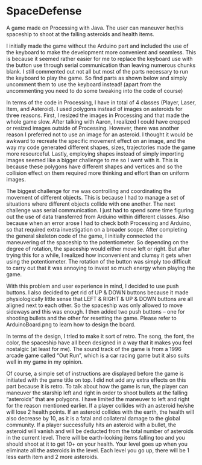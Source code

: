 # SpaceDefense
A game made on Processing with Java. The user can maneuver her/his spaceship to shoot at the falling asteroids and health items. 

I initially made the game without the Arduino part and included the use of the keyboard to make the development more convenient and seamless. This is because it seemed rather easier for me to replace the keyboard use with the button use through serial communication than leaving numerous chunks blank. I still commented out not all but most of the parts necessary to run the keyboard to play the game. So find parts as shown below and simply uncomment them to use the keyboard instead! (apart from the uncommenting you need to do some tweaking into the code of course)

In terms of the code in Processing, I have in total of 4 classes (Player, Laser, Item, and Asteroid). I used polygons instead of images on asteroids for three reasons. First, I resized the images in Processing and that made the whole game slow. After talking with Aaron, I realized I could have cropped or resized images outside of Processing. However, there was another reason I preferred not to use an image for an asteroid. I thought it would be awkward to recreate the specific movement effect on an image, and the way my code generated different shapes, sizes, trajectories made the game more resourceful. Lastly, employing shapes instead of simply importing images seemed like a bigger challenge to me so I went with it. This is because these polygons have different shapes and vertices and so the collision effect on them required more thinking and effort than on uniform images.

The biggest challenge for me was controlling and coordinating the movement of different objects. This is because I had to manage a set of situations where different objects collide with one another. The next challenge was serial communication. I just had to spend some time figuring out the use of data transferred from Arduino within different classes. Also because when an error arose I had to check both Processing and Arduino, so that required extra investigation on a broader scope. After completing the general skeleton code of the game, I initially connected the maneuvering of the spaceship to the potentiometer. So depending on the degree of rotation, the spaceship would either move left or right. But after trying this for a while, I realized how inconvenient and clumsy it gets when using the potentiometer. The rotation of the button was simply too difficult to carry out that it was annoying to invest so much energy when playing the game.

With this problem and user experience in mind, I decided to use push buttons. I also decided to get rid of UP & DOWN buttons because it made physiologically little sense that LEFT & RIGHT & UP & DOWN buttons are all aligned next to each other. So the spaceship was only allowed to move sideways and this was enough. I then added two push buttons – one for shooting bullets and the other for resetting the game. Please refer to ArduinoBoard.png to learn how to design the board.

In terms of the design, I tried to make it sort of retro. The song, the font, the color, the spaceship have all been designed in a way that it makes you feel nostalgic (at least for me). The sound track of the game is from a 1996 arcade game called “Out Run”, which is a car racing game but it also suits well in my game in my opinion.

Of course, a simple set of instructions are displayed before the game is initiated with the game title on top. I did not add any extra effects on this part because it is retro. To talk about how the game is run, the player can maneuver the starship left and right in order to shoot bullets at the falling “asteroids” that are polygons. I have limited the maneuver to left and right for the reason mentioned earlier. If a player collides with an asteroid he/she will lose 2 health points. If an asteroid collides with the earth, the health will also decrease by 10, as it is a fatal and collateral damage to the global community. If a player successfully hits an asteroid with a bullet, the asteroid will vanish and will be deducted from the total number of asteroids in the current level. There will be earth-looking items falling too and you should shoot at it to get 10+ on your health. Your level goes up when you eliminate all the asteroids in the level. Each level you go up, there will be 1 less earth item and 2 more asteroids.
